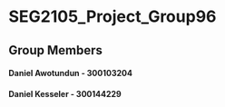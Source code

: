 # SEG2105_Project_Group96

## Group Members
#### Daniel Awotundun - 300103204
#### Daniel Kesseler - 300144229
####
####
####
####


